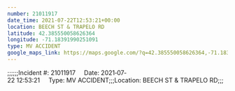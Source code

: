 ```yaml
---
number: 21011917
date_time: 2021-07-22T12:53:21+00:00
location: BEECH ST & TRAPELO RD
latitude: 42.385550058626364
longitude: -71.18391990251091
type: MV ACCIDENT
google_maps_link: https://maps.google.com/?q=42.385550058626364,-71.18391990251091
---
```


;;;;;;Incident #: 21011917     Date: 2021‐07‐22 12:53:21     Type: MV ACCIDENT;;;Location: BEECH ST & TRAPELO RD;;;
